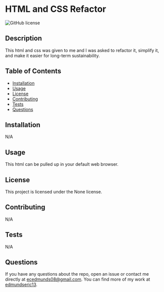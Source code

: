 # HTML and CSS Refactor

  ![GitHub license](https://img.shields.io/badge/license-None-blue.svg)

  ## Description

  This html and css was given to me and I was asked to refactor it, simplify it, and make it easier for long-term sustainability.

  ## Table of Contents

  - [Installation](#installation)
  - [Usage](#usage)
  - [License](#license)
  - [Contributing](#contributing)
  - [Tests](#tests)
  - [Questions](#questions)

  ## Installation

  N/A

  ## Usage

  This html can be pulled up in your default web browser.

  ## License

  This project is licensed under the None license.

  ## Contributing

  N/A

  ## Tests

  N/A

  ## Questions

  If you have any questions about the repo, open an issue or contact me directly at ecedmunds08@gmail.com. You can find more of my work at [edmundseric13](https://github.com/edmundseric13/).
  